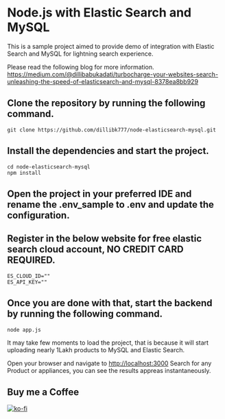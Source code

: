# Node.js with Elastic Search and MySQL
This is a sample project aimed to provide demo of integration with Elastic Search and MySQL for lightning search experience.

Please read the following blog for more information.
https://medium.com/@dillibabukadati/turbocharge-your-websites-search-unleashing-the-speed-of-elasticsearch-and-mysql-8378ea8bb929

## Clone the repository by running the following command.
````
git clone https://github.com/dillibk777/node-elasticsearch-mysql.git
````
## Install the dependencies and start the project.
````
cd node-elasticsearch-mysql
npm install
````

## Open the project in your preferred IDE and rename the .env_sample to .env and update the configuration.

## Register in the below website for free elastic search cloud account, NO CREDIT CARD REQUIRED.
```
ES_CLOUD_ID=""
ES_API_KEY=""
````

## Once you are done with that, start the backend by running the following command.
````
node app.js
````
It may take few moments to load the project, that is because it will start uploading nearly 1Lakh products to MySQL and Elastic Search.

Open your browser and navigate to [http://localhost:3000](http://localhost:3000)
Search for any Product or appliances, you can see the results appreas instantaneously.

## Buy me a Coffee

[![ko-fi](https://ko-fi.com/img/githubbutton_sm.svg)](https://ko-fi.com/dillibabukadati)


